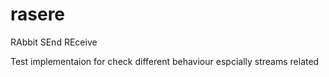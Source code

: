 # rasere

RAbbit SEnd REceive

Test implementaion for check different behaviour espcially streams related 
